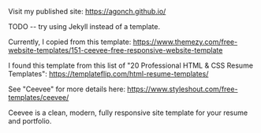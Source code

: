 Visit my published site: https://agonch.github.io/

TODO -- try using Jekyll instead of a template.

Currently, I copied from this template: https://www.themezy.com/free-website-templates/151-ceevee-free-responsive-website-template



I found this template from this list of "20 Professional HTML & CSS Resume Templates": https://templateflip.com/html-resume-templates/


See "Ceevee" for more details here: https://www.styleshout.com/free-templates/ceevee/



Ceevee is a clean, modern, fully responsive site template for your resume and portfolio.
